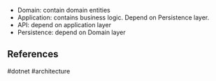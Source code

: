 * Domain: contain domain entities
* Application: contains business logic. Depend on Persistence layer.
* API: depend on application layer
* Persistence: depend on Domain layer

## References


#dotnet #architecture